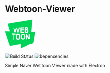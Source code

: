 # Webtoon-Viewer

<img alt="logo" src="./UI/res/logo.png" width="100">  
  
[![Build Status](https://travis-ci.org/04SeoHyun/Webtoon-Viewer.svg?branch=master)](https://travis-ci.org/04SeoHyun/Webtoon-Viewer)
[![Dependencies](https://david-dm.org/04SeoHyun/Webtoon-Viewer.svg)](https://david-dm.org/04SeoHyun/Webtoon-Viewer)  

Simple Naver Webtoon Viewer made with Electron